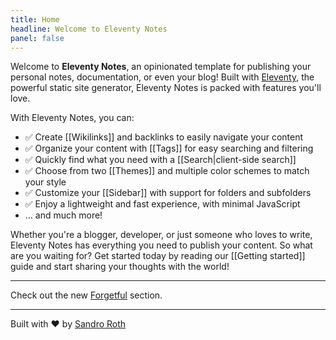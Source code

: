 ```yaml
---
title: Home
headline: Welcome to Eleventy Notes
panel: false
---
```


Welcome to **Eleventy Notes**, an opinionated template for publishing your personal notes, documentation, or even your blog! Built with [Eleventy](https://11ty.dev/), the powerful static site generator, Eleventy Notes is packed with features you'll love.

With Eleventy Notes, you can:

- ✅ Create [[Wikilinks]] and backlinks to easily navigate your content
- ✅ Organize your content with [[Tags]] for easy searching and filtering
- ✅ Quickly find what you need with a [[Search|client-side search]]
- ✅ Choose from two [[Themes]] and multiple color schemes to match your style
- ✅ Customize your [[Sidebar]] with support for folders and subfolders
- ✅ Enjoy a lightweight and fast experience, with minimal JavaScript
- ... and much more!

Whether you're a blogger, developer, or just someone who loves to write, Eleventy Notes has everything you need to publish your content. So what are you waiting for? Get started today by reading our [[Getting started]] guide and start sharing your thoughts with the world!

---

Check out the new [Forgetful](n/forgetful-notes) section.

---

Built with ❤️ by [Sandro Roth](https://sandroroth.com/)
